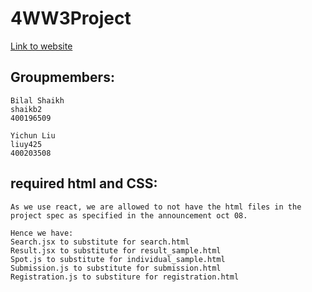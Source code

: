 # 4WW3Project

[Link to website](http://18.223.4.13/)

## Groupmembers:

    Bilal Shaikh 
    shaikb2
    400196509

    Yichun Liu
    liuy425
    400203508

## required html and CSS:
    As we use react, we are allowed to not have the html files in the project spec as specified in the announcement oct 08.

    Hence we have:
    Search.jsx to substitute for search.html
    Result.jsx to substitute for result_sample.html
    Spot.js to substitute for individual_sample.html
    Submission.js to substitute for submission.html
    Registration.js to substiture for registration.html



    